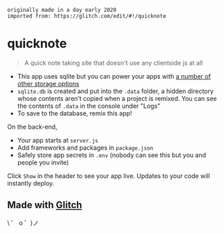 ```
originally made in a day early 2020
imported from: https://glitch.com/edit/#!/quicknote
```

# quicknote

> A quick note taking site that doesn't use any clientside js at all

- This app uses sqlite but you can power your apps with [a number of other storage options](https://glitch.com/storage)
- `sqlite.db` is created and put into the `.data` folder, a hidden directory whose contents aren’t copied when a project is remixed. You can see the contents of `.data` in the console under "Logs"
- To save to the database, remix this app!

On the back-end,

- Your app starts at `server.js`
- Add frameworks and packages in `package.json`
- Safely store app secrets in `.env` (nobody can see this but you and people you invite)

Click `Show` in the header to see your app live. Updates to your code will instantly deploy.


## Made with [Glitch](https://glitch.com/)

\ ゜ o ゜)ノ
